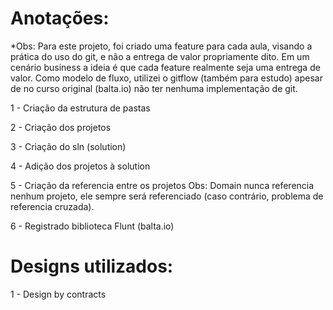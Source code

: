 # Anotações:

*Obs: Para este projeto, foi criado uma feature para cada aula, visando a prática do uso do git, e não a entrega de valor propriamente dito. Em um cenário business a ideia é que cada feature realmente seja uma entrega de valor. Como modelo de fluxo, utilizei o gitflow (também para estudo) apesar de no curso original (balta.io) não ter nenhuma implementação de git.

1 - Criação da estrutura de pastas

2 - Criação dos projetos

3 - Criação do sln (solution)

4 - Adição dos projetos à solution

5 - Criação da referencia entre os projetos
    Obs: Domain nunca referencia nenhum projeto, ele sempre será referenciado (caso contrário, problema de referencia cruzada).

6 - Registrado biblioteca Flunt (balta.io)

# Designs utilizados:

1 - Design by contracts